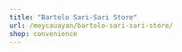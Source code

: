 ```yaml
---
title: "Bartolo Sari-Sari Store"
url: /meycauayan/bartolo-sari-sari-store/
shop: convenience
---
```

